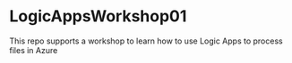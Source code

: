 # LogicAppsWorkshop01
This repo supports a workshop to learn how to use Logic Apps to process files in Azure
